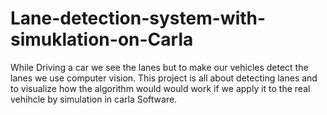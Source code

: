 # Lane-detection-system-with-simuklation-on-Carla
While Driving a car we see the lanes but to make our vehicles detect the lanes we use computer vision. This project is all about detecting lanes and to visualize how the algorithm would would work if we apply it to the real vehihcle by simulation in carla Software.

